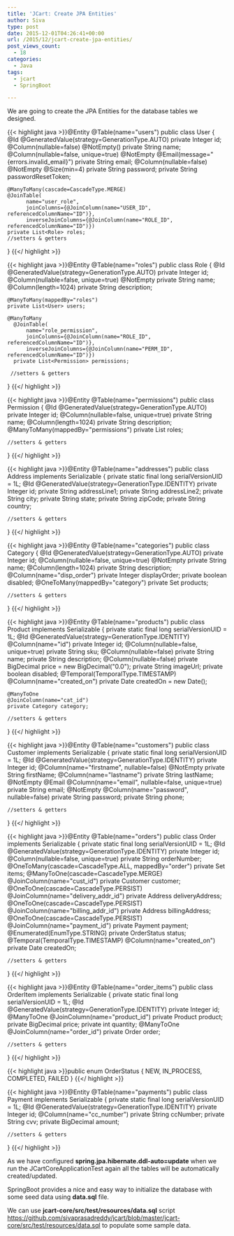 ```yaml
---
title: 'JCart: Create JPA Entities'
author: Siva
type: post
date: 2015-12-01T04:26:41+00:00
url: /2015/12/jcart-create-jpa-entities/
post_views_count:
  - 18
categories:
  - Java
tags:
  - jcart
  - SpringBoot

---
```

We are going to create the JPA Entities for the database tables we designed.

{{< highlight java >}}@Entity
@Table(name="users")
public class User
{
	@Id @GeneratedValue(strategy=GenerationType.AUTO)
	private Integer id;
	@Column(nullable=false)
	@NotEmpty()
	private String name;
	@Column(nullable=false, unique=true)
	@NotEmpty
	@Email(message="{errors.invalid_email}")
	private String email;
	@Column(nullable=false)
	@NotEmpty
	@Size(min=4)
	private String password;
	private String passwordResetToken;
	
	@ManyToMany(cascade=CascadeType.MERGE)
	@JoinTable(
	      name="user_role",
	      joinColumns={@JoinColumn(name="USER_ID", referencedColumnName="ID")},
	      inverseJoinColumns={@JoinColumn(name="ROLE_ID", referencedColumnName="ID")})
	private List<Role> roles;
	//setters & getters
}
{{</ highlight >}}

{{< highlight java >}}@Entity
@Table(name="roles")
public class Role
{
	@Id @GeneratedValue(strategy=GenerationType.AUTO)
	private Integer id;
	@Column(nullable=false, unique=true)
	@NotEmpty
	private String name;
	@Column(length=1024)
	private String description;
	
	@ManyToMany(mappedBy="roles")
	private List<User> users;

	@ManyToMany
	  @JoinTable(
	      name="role_permission",
	      joinColumns={@JoinColumn(name="ROLE_ID", referencedColumnName="ID")},
	      inverseJoinColumns={@JoinColumn(name="PERM_ID", referencedColumnName="ID")})
	  private List<Permission> permissions;

	 //setters & getters 
}
{{</ highlight >}}

{{< highlight java >}}@Entity
@Table(name="permissions")
public class Permission
{
	@Id @GeneratedValue(strategy=GenerationType.AUTO)
	private Integer id;
	@Column(nullable=false, unique=true)
	private String name;
	@Column(length=1024)
	private String description;
	@ManyToMany(mappedBy="permissions")
	private List<Role> roles;
	
	//setters & getters
}
{{</ highlight >}}

{{< highlight java >}}@Entity
@Table(name="addresses")
public class Address implements Serializable
{
	private static final long serialVersionUID = 1L;
	@Id @GeneratedValue(strategy=GenerationType.IDENTITY)
	private Integer id;
	private String addressLine1;
	private String addressLine2;
	private String city;
	private String state;
	private String zipCode;
	private String country;
	
	//setters & getters
}
{{</ highlight >}}

{{< highlight java >}}@Entity
@Table(name="categories")
public class Category
{
	@Id @GeneratedValue(strategy=GenerationType.AUTO)
	private Integer id;
	@Column(nullable=false, unique=true)
	@NotEmpty
	private String name;
	@Column(length=1024)
	private String description;
	@Column(name="disp_order")
	private Integer displayOrder;
	private boolean disabled;
	@OneToMany(mappedBy="category")
	private Set<Product> products;

	//setters & getters	
}
{{</ highlight >}}

{{< highlight java >}}@Entity
@Table(name="products")
public class Product implements Serializable
{
	private static final long serialVersionUID = 1L;
	@Id @GeneratedValue(strategy=GenerationType.IDENTITY)
	@Column(name="id")
	private Integer id;
	@Column(nullable=false, unique=true)
	private String sku;
	@Column(nullable=false)
	private String name;
	private String description;
	@Column(nullable=false)
	private BigDecimal price = new BigDecimal("0.0");
	private String imageUrl;
	private boolean disabled;
	@Temporal(TemporalType.TIMESTAMP)
	@Column(name="created_on")
	private Date createdOn = new Date();
	
	@ManyToOne
	@JoinColumn(name="cat_id")
	private Category category;
	
	//setters & getters
}
{{</ highlight >}}

{{< highlight java >}}@Entity
@Table(name="customers")
public class Customer implements Serializable
{
	private static final long serialVersionUID = 1L;
	@Id @GeneratedValue(strategy=GenerationType.IDENTITY)
	private Integer id;
	@Column(name="firstname", nullable=false)
	@NotEmpty
	private String firstName;
	@Column(name="lastname")
	private String lastName;
	@NotEmpty
	@Email
	@Column(name="email", nullable=false, unique=true)
	private String email;
	@NotEmpty
	@Column(name="password", nullable=false)
	private String password;
	private String phone;

	//setters & getters
}
{{</ highlight >}}

{{< highlight java >}}@Entity
@Table(name="orders")
public class Order implements Serializable
{
	private static final long serialVersionUID = 1L;
	@Id @GeneratedValue(strategy=GenerationType.IDENTITY)
	private Integer id;
	@Column(nullable=false, unique=true)
	private String orderNumber;
	@OneToMany(cascade=CascadeType.ALL, mappedBy="order")
	private Set<OrderItem> items;
	@ManyToOne(cascade=CascadeType.MERGE)
	@JoinColumn(name="cust_id")
	private Customer customer;
	@OneToOne(cascade=CascadeType.PERSIST)
	@JoinColumn(name="delivery_addr_id")
	private Address deliveryAddress;
	@OneToOne(cascade=CascadeType.PERSIST)
	@JoinColumn(name="billing_addr_id")
	private Address billingAddress;
	@OneToOne(cascade=CascadeType.PERSIST)
	@JoinColumn(name="payment_id")
	private Payment payment;
	@Enumerated(EnumType.STRING)
	private OrderStatus status;
	@Temporal(TemporalType.TIMESTAMP)
	@Column(name="created_on")
	private Date createdOn;
	
	//setters & getters
}
{{</ highlight >}}

{{< highlight java >}}@Entity
@Table(name="order_items")
public class OrderItem implements Serializable
{
	private static final long serialVersionUID = 1L;
	@Id @GeneratedValue(strategy=GenerationType.IDENTITY)
	private Integer id;
	@ManyToOne
	@JoinColumn(name="product_id")
	private Product product;
	private BigDecimal price;
	private int quantity;
	@ManyToOne
	@JoinColumn(name="order_id")
	private Order order;
	
	//setters & getters
}
{{</ highlight >}}

{{< highlight java >}}public enum OrderStatus
{
	NEW, IN_PROCESS, COMPLETED, FAILED
}
{{</ highlight >}}

{{< highlight java >}}@Entity
@Table(name="payments")
public class Payment implements Serializable
{
	private static final long serialVersionUID = 1L;
	@Id @GeneratedValue(strategy=GenerationType.IDENTITY)
	private Integer id;
	@Column(name="cc_number")
	private String ccNumber;
	private String cvv;
	private BigDecimal amount;
	
	//setters & getters
}
{{</ highlight >}}

As we have configured **spring.jpa.hibernate.ddl-auto=update** when we run the JCartCoreApplicationTest again all the tables will be automatically created/updated.

SpringBoot provides a nice and easy way to initialize the database with some seed data using **data.sql** file.
  
We can use **jcart-core/src/test/resources/data.sql** script <a href="https://github.com/sivaprasadreddy/jcart/blob/master/jcart-core/src/test/resources/data.sql" target="_blank">https://github.com/sivaprasadreddy/jcart/blob/master/jcart-core/src/test/resources/data.sql</a> to populate some sample data.
